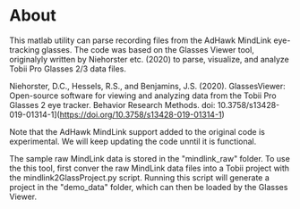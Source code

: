 # About
This matlab utility can parse recording files from the AdHawk MindLink
eye-tracking glasses. The code was based on the Glasses Viewer tool, 
originalyly written by Niehorster etc. (2020) to parse, visualize, and analyze
Tobii Pro Glasses 2/3 data files.

Niehorster, D.C., Hessels, R.S., and Benjamins, J.S. (2020).
GlassesViewer: Open-source software for viewing and analyzing data from
the Tobii Pro Glasses 2 eye tracker. Behavior Research Methods. doi: 10.3758/s13428-019-01314-1](https://doi.org/10.3758/s13428-019-01314-1)

Note that the AdHawk MindLink support added to the original code is experimental.
We will keep updating the code unntil it is functional.

The sample raw MindLink data is stored in the "mindlink_raw" folder. To use the
this tool, first conver the raw MindLink data files into a Tobii project with the
mindlink2GlassProject.py script. Running this script will generate a project in 
the "demo_data" folder, which can then be loaded by the Glasses Viewer.

